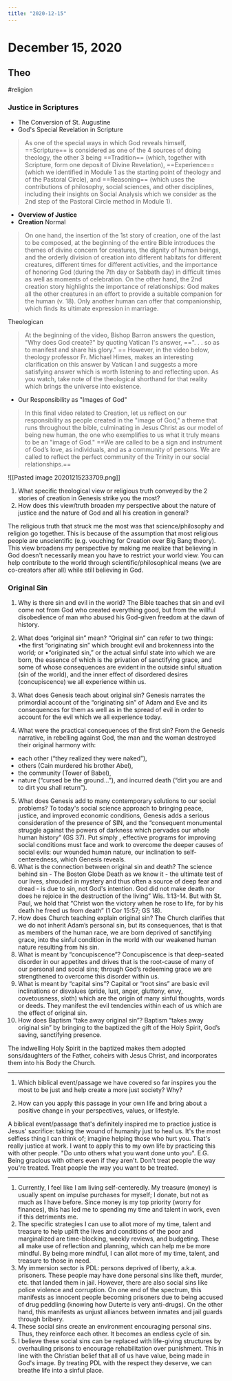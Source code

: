 ```yaml
---
title: "2020-12-15"
---
```


# December 15, 2020
## Theo
#religion
### Justice in Scriptures
- The Conversion of St. Augustine
- God's Special Revelation in Scripture
> As one of the special ways in which God reveals himself, ==Scripture== is considered as one of the 4 sources of doing theology, the other 3 being ==Tradition== (which, together with Scripture, form one deposit of Divine Revelation), ==Experience== (which we identified in Module 1 as the starting point of theology and of the Pastoral Circle), and ==Reasoning== (which uses the contributions of philosophy, social sciences, and other disciplines, including their insights on Social Analysis which we consider as the 2nd step of the Pastoral Circle method in Module 1). 
- **Overview of Justice**
- **Creation**
Normal
> On one hand, the insertion of the 1st story of creation, one of the last to be composed, at the beginning of the entire Bible introduces the themes of divine concern for creatures, the dignity of human beings, and the orderly division of creation into different habitats for different creatures, different times for different activities, and the importance of honoring God (during the 7th day or Sabbath day) in difficult times as well as moments of celebration.
> On the other hand, the 2nd creation story highlights the importance of relationships: God makes all the other creatures in an effort to provide a suitable companion for the human (v. 18). Only another human can offer that companionship, which finds its ultimate expression in marriage. 

Theologican
> At the beginning of the video, Bishop Barron answers the question, "Why does God create?" by quoting Vatican I's answer, ==". . . so as to manifest and share his glory." ==
> However, in the video below, theology professor Fr. Michael Himes, makes an interesting clarification on this answer by Vatican I and suggests a more satisfying answer which is worth listening to and reflecting upon. As you watch, take note of the theological shorthand for that reality which brings the universe into existence.
- Our Responsibility as "Images of God"
> In this final video related to Creation, let us reflect on our responsibility as people created in the "image of God," a theme that runs throughout the bible, culminating in Jesus Christ as our model of being new human, the one who exemplifies to us what it truly means to be an "image of God."  ==We are called to be a sign and instrument of God’s love, as individuals, and as a community of persons. We are called to reflect the perfect community of the Trinity in our social relationships.==

![[Pasted image 20201215233709.png]]

1. What specific theological view or religious truth conveyed by the 2 stories of creation in Genesis strike you the most?
3. How does this view/truth broaden my perspective about the nature of justice and the nature of God and all his creation in general?

The religious truth that struck me the most was that science/philosophy and religion go together. This is because of the assumption that most religious people are unscientific (e.g. vouching for Creation over Big Bang theory). This view broadens my perspective by making me realize that believing in God doesn't necessarily mean you have to restrict your world view. You can help contribute to the world through scientific/philosophical means (we are co-creators after all) while still believing in God.

### Original Sin
1.  Why is there sin and evil in the world?
The Bible teaches that sin and evil come not from God who created everything good, but from the willful disobedience of man who abused his God-given freedom at the dawn of history.
2. What does “original sin” mean?
“Original sin” can refer to two things:
•the first “originating sin” which brought evil and brokenness into the world; or 
•“originated sin,” or the actual sinful state into which we are born, the essence of which is the privation of sanctifying grace, and some of whose consequences are evident in the outside  sinful  situation (sin of  the  world),  and  the inner  effect  of  disordered  desires (concupiscence) we all experience within us.
3. What does Genesis teach about original sin? 
Genesis narrates the primordial account of the “originating sin” of Adam and Eve and its consequences for them as well as in the spread of evil in order to account for the evil which we all experience today.

4. What were the practical consequences of the first sin?
From the Genesis narrative, in rebelling against God, the man and the woman destroyed their original harmony with:
- each other (“they realized they were naked”),
- others (Cain murdered his brother Abel),
- the community (Tower of Babel),
- nature (“cursed be the ground…”),
and incurred death (“dirt you are and to dirt you shall return”).
5. What does Genesis add to many contemporary solutions to our social problems?
To today's social science approach to bringing peace, justice, and improved economic conditions, Genesis adds a serious consideration of the presence of SIN, and the “consequent monumental struggle against the powers of darkness which pervades our whole human history” (GS 37).
Put simply , effective programs for improving social conditions must face and work to overcome the deeper causes of social evils: our wounded human nature, our inclination to self-centeredness, which Genesis reveals.
6. What is the connection between original sin and death?
The science behind sin - The Boston Globe
Death as we know it -  the ultimate test of our lives, shrouded in mystery and thus often a source of deep fear and dread -  is due to sin, not God's intention.  God did not make death nor does he rejoice in the destruction of the living” Wis. 1:13-14. But with St. Paul, we hold that “Christ won the victory when he rose to life, for by his death he freed us from death” (1 Cor 15:57; GS 18).
7. How does Church teaching explain original sin? 
The Church clarifies that we do not inherit Adam’s personal sin, but its consequences, that is that as members of the human race, we are born deprived of sanctifying grace, into the sinful condition in the world with our weakened human nature resulting from his sin.
8. What is meant by “concupiscence”?
Concupiscence is that deep-seated disorder in our appetites and drives that is the root-cause of many of our personal and social sins; through God’s redeeming grace we are strengthened to overcome this disorder within us.
9. What is meant by “capital sins”?
Capital or “root sins” are basic evil inclinations or disvalues (pride, lust, anger, gluttony, envy, covetousness, sloth) which are the origin of many sinful thoughts, words or deeds. They manifest the evil tendencies within each of us which are the effect of original sin.
10. How does Baptism “take away original sin”?
Baptism “takes away original sin” by bringing to the baptized the gift of the Holy Spirit, God’s saving, sanctifying presence. 

The indwelling Holy Spirit in the baptized makes them adopted sons/daughters of the Father, coheirs with Jesus Christ, and incorporates them into his Body the Church.

-----

1. Which biblical event/passage we have covered so far inspires you the most to be just and help create a more just society? Why?

2. How can you apply this passage in your own life and bring about a positive change in your  perspectives, values, or lifestyle.

A biblical event/passage that's definitely inspired me to practice justice is Jesus' sacrifice: taking the wound of humanity just to heal us. It's the most selfless thing I can think of; imagine helping those who hurt you. That's really justice at work. I want to apply this to my own life by practicing this with other people. "Do unto others what you want done unto you". E.G. Being gracious with others even if they aren't. Don't treat people the way you're treated. Treat people the way you want to be treated.

--- 
1. Currently, I feel like I am living self-centeredly. My treasure (money) is usually spent on impulse purchases for myself; I donate, but not as much as I have before. Since money is my top priority (worry for finances), this has led me to spending my time and talent in work, even if this detriments me.  
2. The specific strategies I can use to allot more of my time, talent and treasure to help uplift the lives and conditions of the poor and marginalized are time-blocking, weekly reviews, and budgeting. These all make use of reflection and planning, which can help me be more mindful. By being more mindful, I can allot more of my time, talent, and treasure to those in need.
3. My immersion sector is PDL: persons deprived of liberty, a.k.a. prisoners. These people may have done personal sins like theft, murder, etc. that landed them in jail. However, there are also social sins like police violence and corruption. On one end of the spectrum, this manifests as innocent people becoming prisoners due to being accused of drug peddling (knowing how Duterte is very anti-drugs). On the other hand, this manifests as unjust alliances between inmates and jail guards through bribery.
4. These social sins create an environment encouraging personal sins. Thus, they reinforce each other. It becomes an endless cycle of sin.
5. I believe these social sins can be replaced with life-giving structures by overhauling prisons to encourage rehabilitation over punishment. This in line with the Christian belief that all of us have value, being made in God's image. By treating PDL with the respect they deserve, we can breathe life into a sinful place.